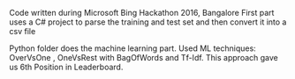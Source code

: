 Code written during Microsoft Bing Hackathon 2016, Bangalore
First part uses a C# project to parse the training and test set and then convert it into a csv file

Python folder does the machine learning part.
Used ML techniques: OverVsOne , OneVsRest with BagOfWords and Tf-Idf. This approach gave us 6th Position in Leaderboard.
